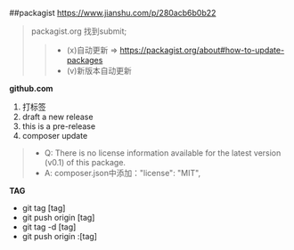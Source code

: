 ##packagist
https://www.jianshu.com/p/280acb6b0b22

> packagist.org 找到submit;
 >> - (x)自动更新 => https://packagist.org/about#how-to-update-packages
 >> - (v)新版本自动更新

__github.com__
1. 打标签
2. draft a new release
3. this is a pre-release
4. composer update

> + Q: There is no license information available for the latest version (v0.1) of this package.
> + A: composer.json中添加："license": "MIT",

__TAG__
+ git tag [tag]
+ git push origin [tag]
+ git tag -d [tag]
+ git push origin :[tag]
